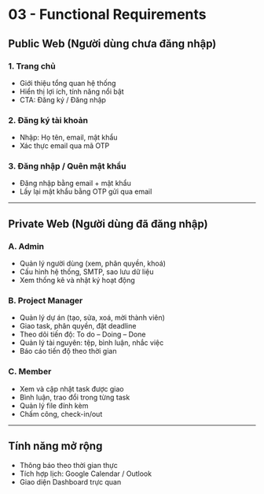 # 03 - Functional Requirements

## Public Web (Người dùng chưa đăng nhập)

### 1. Trang chủ
- Giới thiệu tổng quan hệ thống
- Hiển thị lợi ích, tính năng nổi bật
- CTA: Đăng ký / Đăng nhập

### 2. Đăng ký tài khoản
- Nhập: Họ tên, email, mật khẩu
- Xác thực email qua mã OTP

### 3. Đăng nhập / Quên mật khẩu
- Đăng nhập bằng email + mật khẩu
- Lấy lại mật khẩu bằng OTP gửi qua email

---

##  Private Web (Người dùng đã đăng nhập)

### A. Admin
- Quản lý người dùng (xem, phân quyền, khoá)
- Cấu hình hệ thống, SMTP, sao lưu dữ liệu
- Xem thống kê và nhật ký hoạt động

### B. Project Manager
- Quản lý dự án (tạo, sửa, xoá, mời thành viên)
- Giao task, phân quyền, đặt deadline
- Theo dõi tiến độ: To do – Doing – Done
- Quản lý tài nguyên: tệp, bình luận, nhắc việc
- Báo cáo tiến độ theo thời gian

### C. Member
- Xem và cập nhật task được giao
- Bình luận, trao đổi trong từng task
- Quản lý file đính kèm
- Chấm công, check-in/out

---

##  Tính năng mở rộng
- Thông báo theo thời gian thực
- Tích hợp lịch: Google Calendar / Outlook
- Giao diện Dashboard trực quan
